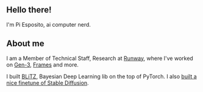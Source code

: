 ## Hello there!

I'm Pi Esposito, ai computer nerd.

## About me

I am a Member of Technical Staff, Research at [Runway](https://runwayml.com), where I've worked on [Gen-3](https://runwayml.com/research/introducing-gen-3-alpha), [Frames](https://runwayml.com/research/introducing-frames) and more.

I built [BLiTZ](https://github.com/piEsposito/blitz-bayesian-deep-learning/), Bayesian Deep Learning lib on the top of PyTorch. I also [built a nice finetune of Stable Diffusion](https://huggingface.co/22h/vintedois-diffusion-v0-1).
